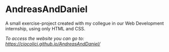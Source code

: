 # AndreasAndDaniel
A small exercise-project created with my collegue in our Web Development internship, using only HTML and CSS.

*To access the website you can go to: https://ciocolici.github.io/AndreasAndDaniel/* 
